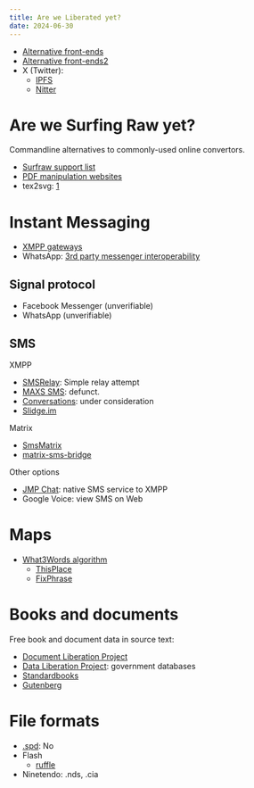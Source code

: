 ```yaml
---
title: Are we Liberated yet?
date: 2024-06-30
---
```


- [Alternative front-ends](https://github.com/Myzel394/awesome-alternative-frontends)
- [Alternative front-ends2](https://github.com/mendel5/alternative-front-ends)
- X (Twitter):
	- [IPFS](https://github.com/zedeus/nitter/issues/1188)
	- [Nitter](https://github.com/zedeus/nitter)

# Are we Surfing Raw yet?
Commandline alternatives to commonly-used online convertors.
- [Surfraw support list](https://gitlab.com/surfraw/Surfraw/-/tree/master/elvi?ref_type=heads)
- [PDF manipulation websites](https://wiki.archlinux.org/title/PDF,_PS_and_DjVu)
- tex2svg: [1](https://latex.codecogs.com/eqneditor/editor.php)

# Instant Messaging
- [XMPP gateways](https://todo.sr.ht/~nicoco/slidge-plugin-ideas)
- WhatsApp: [3rd party messenger interoperability](https://engineering.fb.com/2024/03/06/security/whatsapp-messenger-messaging-interoperability-eu/)

## Signal protocol
- Facebook Messenger (unverifiable)
- WhatsApp (unverifiable)

## SMS
XMPP
- [SMSRelay](https://github.com/jgaa/SmsRelay): Simple relay attempt
- [MAXS SMS](https://bitbucket.org/projectmaxs/maxs): defunct.
- [Conversations](https://codeberg.org/iNPUTmice/Conversations/issues/225): under consideration
- [Slidge.im](https://todo.sr.ht/~nicoco/slidge/201)

Matrix
- [SmsMatrix](https://github.com/tijder/SmsMatrix)
- [matrix-sms-bridge](https://github.com/benkuly/matrix-sms-bridge)

Other options
- [JMP Chat](https://jmp.chat/): native SMS service to XMPP
- Google Voice: view SMS on Web

# Maps
- [What3Words algorithm](https://wiki.openstreetmap.org/wiki/What3words)
	- [ThisPlace](https://github.com/Placeware/ThisPlace)
	- [FixPhrase](https://fixphrase.com/)

# Books and documents
Free book and document data in source text:
- [Document Liberation Project](https://www.documentliberation.org/)
- [Data Liberation Project](https://www.data-liberation-project.org/):
  government databases
- [Standardbooks](https://standardebooks.org/)
- [Gutenberg](https://gutenberg.org/)

# File formats
- [.spd](https://reverseengineering.stackexchange.com/questions/30532): No
- Flash
	- [ruffle](https://github.com/ruffle-rs/ruffle/issues/310)
- Ninetendo: .nds, .cia
